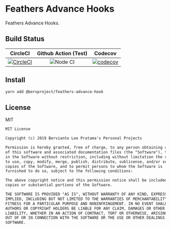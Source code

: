 # Feathers Advance Hooks

Feathers Advance Hooks.

## Build Status

| CircleCI | Github Action (Test) | Codecov |
|:--------:|:--------------------:|:-------:|
| [![CircleCI](https://circleci.com/gh/bervProject/feathers-advance-hook.svg?style=svg)](https://circleci.com/gh/bervProject/feathers-advance-hook) | ![Node CI](https://github.com/bervProject/feathers-advance-hook/workflows/Node%20CI/badge.svg) | [![codecov](https://codecov.io/gh/bervProject/feathers-advance-hook/branch/main/graph/badge.svg)](https://codecov.io/gh/bervProject/feathers-advance-hook) |

## Install

```bash
yarn add @bervproject/feathers-advance-hook
```

## License

MIT

```markdown
MIT License

Copyright (c) 2019 Bervianto Leo Pratama's Personal Projects

Permission is hereby granted, free of charge, to any person obtaining a copy
of this software and associated documentation files (the "Software"), to deal
in the Software without restriction, including without limitation the rights
to use, copy, modify, merge, publish, distribute, sublicense, and/or sell
copies of the Software, and to permit persons to whom the Software is
furnished to do so, subject to the following conditions:

The above copyright notice and this permission notice shall be included in all
copies or substantial portions of the Software.

THE SOFTWARE IS PROVIDED "AS IS", WITHOUT WARRANTY OF ANY KIND, EXPRESS OR
IMPLIED, INCLUDING BUT NOT LIMITED TO THE WARRANTIES OF MERCHANTABILITY,
FITNESS FOR A PARTICULAR PURPOSE AND NONINFRINGEMENT. IN NO EVENT SHALL THE
AUTHORS OR COPYRIGHT HOLDERS BE LIABLE FOR ANY CLAIM, DAMAGES OR OTHER
LIABILITY, WHETHER IN AN ACTION OF CONTRACT, TORT OR OTHERWISE, ARISING FROM,
OUT OF OR IN CONNECTION WITH THE SOFTWARE OR THE USE OR OTHER DEALINGS IN THE
SOFTWARE.
```
